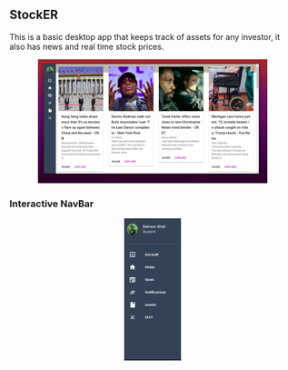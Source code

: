## StockER
<p>
  This is a basic desktop app that keeps track of assets for any investor, it also
  has news and real time stock prices.
</p>

<p align="center">
  <img src="/src/assets/showcases/news-feed-showcase.png" width=80% height=80% alt="Demo"/>
</p>

<h3>Interactive NavBar</h3>

<p align="center">
  <img src="/src/assets/showcases/nav-bar.png" width=20% height=20% alt="Demo-Nav"/>
</p>
